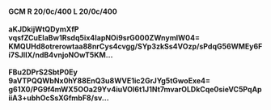 #### GCM R 20/0c/400 L 20/0c/400
**aKJDkijWtQDymXfP**<br/>**vqsfZCuEIaBw1Rsdq5ix4IapNOi9srG000ZWnymlW04=**<br/>**KMQUHd8otrerowtaa88nrCys4cvgg/SYp3zkSs4VOzp/sPdqG56WMEy6Fi7SJlIX/ndB4vnjoNOwT5KM...**<br/><br/>
**FBu2DPrS2SbtP0Ey**<br/>**9aVTPQQWbNx0hY88EnQ3u8WVE1ic2GrJYg5tGwoExe4=**<br/>**g61X0/PG9f4mWX5OOa29Yv4iuVOl6t1J1Nt7mvarOLDkCqe0sieVC5PqApiiA3+ubhOcSsXGfmbF8/sv...**